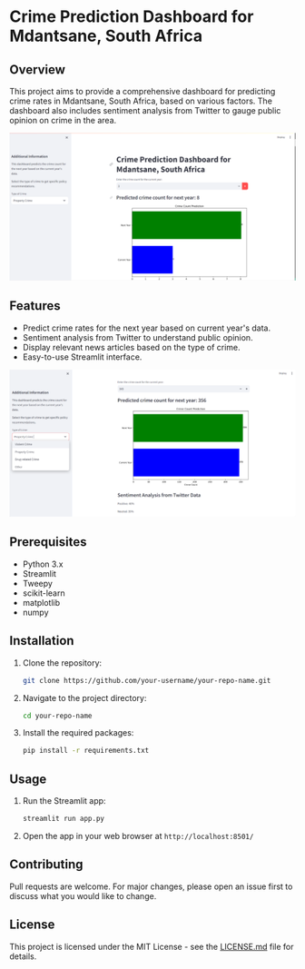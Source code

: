 # Crime Prediction Dashboard for Mdantsane, South Africa

## Overview



This project aims to provide a comprehensive dashboard for predicting crime rates in Mdantsane, South Africa, based on various factors. The dashboard also includes sentiment analysis from Twitter to gauge public opinion on crime in the area.


![Dashboard Screenshot 1](./img/Dashboard%20Page%201.png)

## Features

- Predict crime rates for the next year based on current year's data.
- Sentiment analysis from Twitter to understand public opinion.
- Display relevant news articles based on the type of crime.
- Easy-to-use Streamlit interface.

  
![Dashboard Screenshot](./img/Dashboard%20Page%203.png)



## Prerequisites

- Python 3.x
- Streamlit
- Tweepy
- scikit-learn
- matplotlib
- numpy

## Installation

1. Clone the repository:
    ```bash
    git clone https://github.com/your-username/your-repo-name.git
    ```

2. Navigate to the project directory:
    ```bash
    cd your-repo-name
    ```

3. Install the required packages:
    ```bash
    pip install -r requirements.txt
    ```

## Usage

1. Run the Streamlit app:
    ```bash
    streamlit run app.py
    ```

2. Open the app in your web browser at `http://localhost:8501/`

## Contributing

Pull requests are welcome. For major changes, please open an issue first to discuss what you would like to change.

## License

This project is licensed under the MIT License - see the [LICENSE.md](LICENSE.md) file for details.

